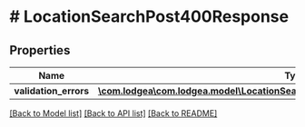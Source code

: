 # # LocationSearchPost400Response

## Properties

Name | Type | Description | Notes
------------ | ------------- | ------------- | -------------
**validation_errors** | [**\com.lodgea\com.lodgea.model\LocationSearchPost400ResponseValidationErrorsInner[]**](LocationSearchPost400ResponseValidationErrorsInner.md) |  |

[[Back to Model list]](../../README.md#models) [[Back to API list]](../../README.md#endpoints) [[Back to README]](../../README.md)

